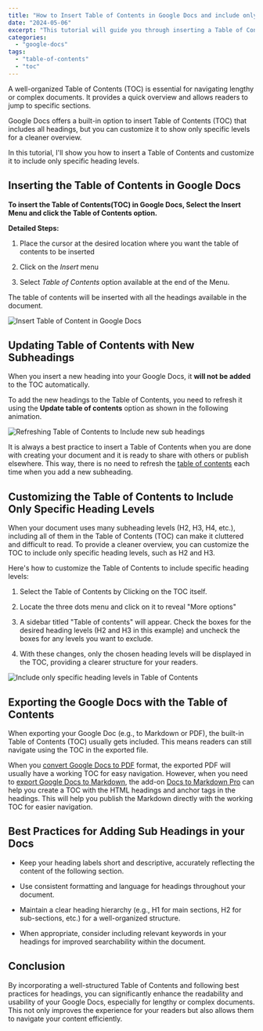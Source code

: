```yaml
---
title: "How to Insert Table of Contents in Google Docs and include only specific heading levels"
date: "2024-05-06"
excerpt: "This tutorial will guide you through inserting a Table of Contents and customizing it to include only specific heading levels."
categories: 
  - "google-docs"
tags: 
  - "table-of-contents"
  - "toc"
---
```


A well-organized Table of Contents (TOC) is essential for navigating lengthy or complex documents. It provides a quick overview and allows readers to jump to specific sections.

Google Docs offers a built-in option to insert Table of Contents (TOC) that includes all headings, but you can customize it to show only specific levels for a cleaner overview.

In this tutorial, I'll show you how to insert a Table of Contents and customize it to include only specific heading levels.

## **Inserting the Table of Contents in Google Docs**

**To insert the Table of Contents(TOC) in Google Docs, Select the Insert Menu and click the Table of Contents option.**

**Detailed Steps:**

1. Place the cursor at the desired location where you want the table of contents to be inserted

3. Click on the *Insert* menu

5. Select *Table of Contents* option available at the end of the Menu.

The table of contents will be inserted with all the headings available in the document.

![Insert Table of Content in Google Docs](/Insert-Table-of-Contents.gif)

## Updating Table of Contents with New Subheadings

When you insert a new heading into your Google Docs, it **will not be added** to the TOC automatically.

To add the new headings to the Table of Contents, you need to refresh it using the **Update table of contents** option as shown in the following animation.

![Refreshing Table of Contents to Include new sub headings](/Refresh-Table-of-Contents.gif)

It is always a best practice to insert a Table of Contents when you are done with creating your document and it is ready to share with others or publish elsewhere. This way, there is no need to refresh the [table of contents](https://en.wikipedia.org/wiki/Table_of_contents) each time when you add a new subheading.

## **Customizing the Table of Contents to Include Only Specific Heading Levels**

When your document uses many subheading levels (H2, H3, H4, etc.), including all of them in the Table of Contents (TOC) can make it cluttered and difficult to read. To provide a cleaner overview, you can customize the TOC to include only specific heading levels, such as H2 and H3.

Here's how to customize the Table of Contents to include specific heading levels:

1. Select the Table of Contents by Clicking on the TOC itself.

3. Locate the three dots menu and click on it to reveal "More options"

5. A sidebar titled "Table of contents" will appear. Check the boxes for the desired heading levels (H2 and H3 in this example) and uncheck the boxes for any levels you want to exclude.

7. With these changes, only the chosen heading levels will be displayed in the TOC, providing a clearer structure for your readers.

![Include only specific heading levels in Table of Contents](/Include-Only-Specific-Levels-in-TOC.gif)

## **Exporting the Google Docs with the Table of Contents**

When exporting your Google Doc (e.g., to Markdown or PDF), the built-in Table of Contents (TOC) usually gets included. This means readers can still navigate using the TOC in the exported file.

When you [convert Google Docs to PDF](https://workspace.google.com/marketplace/app/docs_to_pdf/302636103705) format, the exported PDF will usually have a working TOC for easy navigation. However, when you need to [export Google Docs to Markdown](https://www.docstomarkdown.pro/convert-google-docs-to-markdown-online/), the add-on [Docs to Markdown Pro](https://workspace.google.com/marketplace/app/docs_to_markdown_pro/483386994804) can help you create a TOC with the HTML headings and anchor tags in the headings. This will help you publish the Markdown directly with the working TOC for easier navigation.

## **Best Practices for Adding Sub Headings in your Docs**

- Keep your heading labels short and descriptive, accurately reflecting the content of the following section.

- Use consistent formatting and language for headings throughout your document.

- Maintain a clear heading hierarchy (e.g., H1 for main sections, H2 for sub-sections, etc.) for a well-organized structure.

- When appropriate, consider including relevant keywords in your headings for improved searchability within the document.

## **Conclusion**

By incorporating a well-structured Table of Contents and following best practices for headings, you can significantly enhance the readability and usability of your Google Docs, especially for lengthy or complex documents. This not only improves the experience for your readers but also allows them to navigate your content efficiently.
